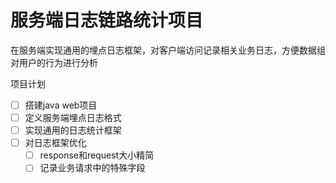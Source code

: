# 服务端日志链路统计项目

在服务端实现通用的埋点日志框架，对客户端访问记录相关业务日志，方便数据组对用户的行为进行分析

项目计划

- [ ] 搭建java web项目
- [ ] 定义服务端埋点日志格式
- [ ] 实现通用的日志统计框架
- [ ] 对日志框架优化
	- [ ] response和request大小精简
	- [ ] 记录业务请求中的特殊字段
